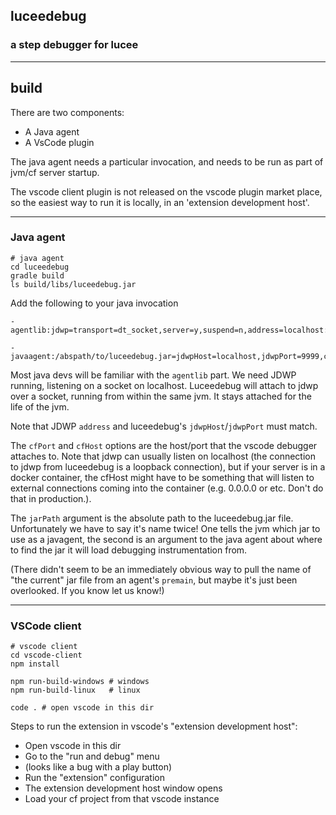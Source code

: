 ## luceedebug
### a step debugger for lucee

---
## build
There are two components:

 - A Java agent
 - A VsCode plugin

The java agent needs a particular invocation, and needs to be run as part of jvm/cf server startup.

The vscode client plugin is not released on the vscode plugin market place, so the
easiest way to run it is locally, in an 'extension development host'.

---

### Java  agent

```
# java agent
cd luceedebug
gradle build
ls build/libs/luceedebug.jar
```
Add the following to your java invocation

```
-agentlib:jdwp=transport=dt_socket,server=y,suspend=n,address=localhost:9999

-javaagent:/abspath/to/luceedebug.jar=jdwpHost=localhost,jdwpPort=9999,cfHost=0.0.0.0,cfPort=10000,jarPath=/abspath/to/luceedebug.jar
```

Most java devs will be familiar with the `agentlib` part. We need JDWP running, listening on a socket on localhost. Luceedebug will attach to jdwp over a socket, running from within the same jvm. It stays attached for the life of the jvm.

Note that JDWP `address` and luceedebug's `jdwpHost`/`jdwpPort` must match.

The `cfPort` and `cfHost` options are the host/port that the vscode debugger attaches to. Note that jdwp can usually listen on localhost (the connection to jdwp from luceedebug is a loopback connection), but if your server is in a docker container, the cfHost might have to be something that will listen to external connections coming into the container (e.g. 0.0.0.0 or etc. Don't do that in production.).

The `jarPath` argument is the absolute path to the luceedebug.jar file. Unfortunately we have to say it's name twice! One tells the jvm which jar to use as a javagent, the second is an argument to the java agent about where to find the jar it will load debugging instrumentation from.

(There didn't seem to be an immediately obvious way to pull the name of "the current" jar file from an agent's `premain`, but maybe it's just been overlooked. If you know let us know!)

--- 

### VSCode client

```
# vscode client
cd vscode-client
npm install

npm run-build-windows # windows
npm run-build-linux   # linux

code . # open vscode in this dir
```

Steps to run the extension in vscode's "extension development host":
- Open vscode in this dir
- Go to the "run and debug" menu
- (looks like a bug with a play button)
- Run the "extension" configuration
- The extension development host window opens
- Load your cf project from that vscode instance


